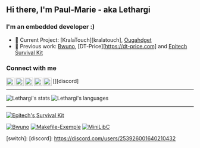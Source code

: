 ## Hi there, I'm Paul-Marie - aka Lethargi

### I'm an embedded developer :)

- 🚧 Current Project: [KralaTouch][kralatouch], [Ougahdget][ougahdget]
- 📍 Previous work: [Bwuno][bwuno], [DT-Price][https://dt-price.com] and [Epitech Survival Kit][epitech-survival-kit]

### Connect with me

[<img align="left" alt="twitter_logo" width="22px" src="https://cdn.jsdelivr.net/npm/simple-icons@3.12.4/icons/twitter.svg">][twitter]
[<img align="left" alt="instagram_logo" width="22px" src="https://cdn.jsdelivr.net/npm/simple-icons@3.12.4/icons/instagram.svg">][instagram]
[<img align="left" alt="youtube_logo" width="22px" src="https://cdn.jsdelivr.net/npm/simple-icons@3.12.4/icons/youtube.svg">][youtube]
[<img align="left" alt="twitch_logo" width="22px" src="https://cdn.jsdelivr.net/npm/simple-icons@3.12.4/icons/twitch.svg">][twitch]
<!---[<img align="left" alt="spotify_logo" width="22px" src="https://cdn.jsdelivr.net/npm/simple-icons@3.12.4/icons/spotify.svg">][spotify]--->
[<img align="left" alt="discord_logo" width="22px" src="https://cdn.jsdelivr.net/npm/simple-icons@3.12.4/icons/discord.svg">][discord]
<br>

---

![Lethargi's stats](https://github-readme-stats.vercel.app/api?username=Paul-Marie&show_icons=true&hide_border=true&title_color=C53030&icon_color=C53030)
![Lethargi's languages](https://github-readme-stats.vercel.app/api/top-langs/?username=Paul-Marie&hide=html,java&hide_border=true&title_color=C53030)

---

[![Epitech's Survival Kit](https://github-readme-stats.vercel.app/api/pin/?username=Paul-Marie&repo=Epitech-Survival-Kit&title_color=C53030&bg_color=F7FAFC&hide_border=true&show_owner=true)][epitech-survival-kit]
<!---([![KralAPI](https://github-readme-stats.vercel.app/api/pin/?username=KralaTouch&repo=KralAPI&title_color=C53030&bg_color=F7FAFC&hide_border=true&show_owner=true)][kralapi]--->
<!---([![KralAPI](https://github-readme-stats.vercel.app/api/pin/?username=KralaTouch&repo=OugAhPI&title_color=C53030&bg_color=F7FAFC&hide_border=true&show_owner=true)][ougahpi]--->
[![Bwuno](https://github-readme-stats.vercel.app/api/pin/?username=Paul-Marie&repo=Bwuno&title_color=C53030&bg_color=F7FAFC&hide_border=true)][bwuno]
[![Makefile-Exemple](https://github-readme-stats.vercel.app/api/pin/?username=Paul-Marie&repo=Makefile-Example&title_color=C53030&bg_color=F7FAFC&hide_border=true)][makefile-example]
[![MiniLibC](https://github-readme-stats.vercel.app/api/pin/?username=Paul-Marie&repo=minilibc&title_color=C53030&bg_color=F7FAFC&hide_border=true)][minilibc]

[epitech-survival-kit]: https://github.com/Paul-Marie/Epitech-Survival-Kit
[kralapi]: https://github.com/Kralatouch/KralAPI
[ougahpi]: https://github.com/Ougahdget/OugAhPI
[bwuno]: https://github.com/Paul-Marie/Bwuno
[makefile-example]: https://github.com/Paul-Marie/Makefile-Example
[minilibc]: https://github.com/Paul-Marie/MiniLibC
[ougahdget]: https://github.com/Ougahdget
[twitter]: https://twitter.com/Lethargi_
[instagram]: https://www.instagram.com/pm.bettinelli
[youtube]: https://www.youtube.com/channel/UCX8MX68vCptkyWqu0gfzswA
[twitch]: https://www.twitch.tv/Lethargi
[switch]: 
[discord]: https://discord.com/users/253926001640210432
